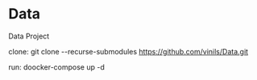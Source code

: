 # Data
Data Project

clone: git clone --recurse-submodules https://github.com/vinils/Data.git

run: doocker-compose up -d
